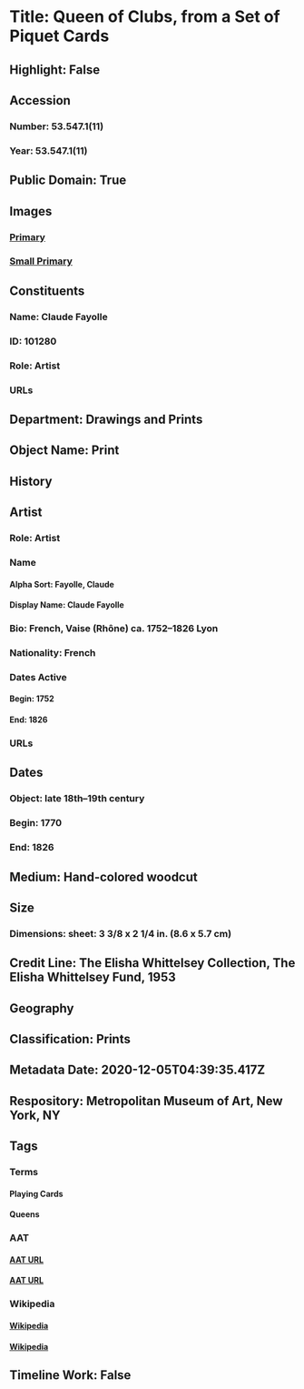 # Title: Queen of Clubs, from a Set of Piquet Cards
## Highlight: False
## Accession
### Number: 53.547.1(11)
### Year: 53.547.1(11)
## Public Domain: True
## Images
### [Primary](https://images.metmuseum.org/CRDImages/dp/original/DP206423.jpg)
### [Small Primary](https://images.metmuseum.org/CRDImages/dp/web-large/DP206423.jpg)
## Constituents
### Name: Claude Fayolle
### ID: 101280
### Role: Artist
### URLs
## Department: Drawings and Prints
## Object Name: Print
## History
## Artist
### Role: Artist
### Name
#### Alpha Sort: Fayolle, Claude
#### Display Name: Claude Fayolle
### Bio: French, Vaise (Rhône) ca. 1752–1826 Lyon
### Nationality: French
### Dates Active
#### Begin: 1752
#### End: 1826
### URLs
## Dates
### Object: late 18th–19th century
### Begin: 1770
### End: 1826
## Medium: Hand-colored woodcut
## Size
### Dimensions: sheet: 3 3/8 x 2 1/4 in. (8.6 x 5.7 cm)
## Credit Line: The Elisha Whittelsey Collection, The Elisha Whittelsey Fund, 1953
## Geography
## Classification: Prints
## Metadata Date: 2020-12-05T04:39:35.417Z
## Respository: Metropolitan Museum of Art, New York, NY
## Tags
### Terms
#### Playing Cards
#### Queens
### AAT
#### [AAT URL](http://vocab.getty.edu/page/aat/300211294)
#### [AAT URL](http://vocab.getty.edu/page/aat/300025483)
### Wikipedia
#### [Wikipedia]()
#### [Wikipedia]()
## Timeline Work: False